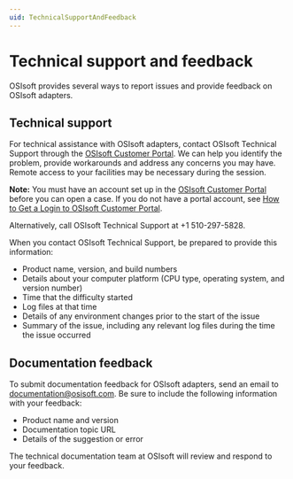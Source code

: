 ```yaml
---
uid: TechnicalSupportAndFeedback
---
```


# Technical support and feedback

OSIsoft provides several ways to report issues and provide feedback on OSIsoft adapters.

## Technical support

For technical assistance with OSIsoft adapters, contact OSIsoft Technical Support through the [OSIsoft Customer Portal](https://my.osisoft.com/). We can help you identify the problem, provide workarounds and address any concerns you may have. Remote access to your facilities may be necessary during the session.

**Note:**  You must have an account set up in the [OSIsoft Customer Portal](https://my.osisoft.com/) before you can open a case. If you do not have a portal account, see [How to Get a Login to OSIsoft Customer Portal](https://explore.osisoft.com/myosisoft-customer-portal/how-to-get-a-login).

Alternatively, call OSIsoft Technical Support at +1 510-297-5828.

When you contact OSIsoft Technical Support, be prepared to provide this information:
- Product name, version, and build numbers
- Details about your computer platform (CPU type, operating system, and version number)
- Time that the difficulty started
- Log files at that time
- Details of any environment changes prior to the start of the issue
- Summary of the issue, including any relevant log files during the time the issue occurred 

<!--To view a brief primer on OSIsoft adapters, see the [OSIsoft adapters playbook](https://customers.osisoft.com/s/knowledgearticle?knowledgeArticleUrl=Playbook-OSIsoft-adapters) in the OSIsoft Customer Portal.-->

<!--## Product feedback-->

<!--To submit product feedback for OSIsoft adapters, visit the [OSIsoft adapters feedback page](https://feedback.osisoft.com/forums/123456-osisoft-adapters). The product team at OSIsoft regularly monitors the page.-->

## Documentation feedback

To submit documentation feedback for OSIsoft adapters, send an email to [documentation@osisoft.com](mailto:documentation@osisoft.com?subject=OSIsoft%20adapter%20documentation&body=Product%20name%20and%20version%20-%20Documentation%20topic%20URL%20-%20Details%20of%20the%20suggestion%20or%20error). Be sure to include the following information with your feedback:

- Product name and version
- Documentation topic URL
- Details of the suggestion or error

The technical documentation team at OSIsoft will review and respond to your feedback.

